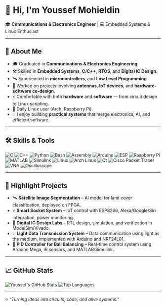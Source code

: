 # 👋 Hi, I'm Youssef Mohieldin

🎓 **Communications & Electronics Engineer** | 💻 Embedded Systems & Linux Enthusiast 

---

## 🚀 About Me
- 🎓 Graduated in **Communications & Electronics Engineering**.
- 🛠 Skilled in **Embedded Systems**, **C/C++**, **RTOS**, and **Digital IC Design**.
- 🛰 Experienced in **microcontrollers**, and **Low Level Programming**
- 📡 Worked on projects involving **antennas**, **IoT devices**, and **hardware-software co-design**.
- ⚡ Comfortable with both **hardware** and **software** — from circuit design to Linux scripting.
- 🐧 Daily Linux user (Arch, Raspberry Pi).
- 💡 I enjoy building **practical systems** that merge electronics, AI, and efficient software.

---

## 🛠 Skills & Tools

![C](https://img.shields.io/badge/C-00599C?style=for-the-badge&logo=c&logoColor=white)
![C++](https://img.shields.io/badge/C++-00599C?style=for-the-badge&logo=cplusplus&logoColor=white)
![Python](https://img.shields.io/badge/Python-3670A0?style=for-the-badge&logo=python&logoColor=ffdd54)
![Bash](https://img.shields.io/badge/Bash_Scripting-4EAA25?style=for-the-badge&logo=gnubash&logoColor=white)
![Assembly](https://img.shields.io/badge/Assembly-6E4C13?style=for-the-badge&logoColor=white)
![Arduino](https://img.shields.io/badge/Arduino-00979D?style=for-the-badge&logo=arduino&logoColor=white)
![ESP](https://img.shields.io/badge/ESP-000000?style=for-the-badge&logo=espressif&logoColor=white)
![Raspberry Pi](https://img.shields.io/badge/Raspberry_Pi-A22846?style=for-the-badge&logo=raspberrypi&logoColor=white)
![MATLAB](https://img.shields.io/badge/MATLAB-FF6600?style=for-the-badge&logo=mathworks&logoColor=white)
![Simulink](https://img.shields.io/badge/Simulink-FF9900?style=for-the-badge&logo=mathworks&logoColor=white)
![Linux](https://img.shields.io/badge/Linux-FCC624?style=for-the-badge&logo=linux&logoColor=black)
![Arch Linux](https://img.shields.io/badge/Arch_Linux-1793D1?style=for-the-badge&logo=arch-linux&logoColor=white)
![Qt](https://img.shields.io/badge/Qt-41CD52?style=for-the-badge&logo=qt&logoColor=white)
![Cisco Packet Tracer](https://img.shields.io/badge/Packet_Tracer-1BA0D7?style=for-the-badge&logo=cisco&logoColor=white)
![VNA](https://img.shields.io/badge/Vector_Network_Analyzer-1E90FF?style=for-the-badge&logoColor=white)
![Oscilloscope](https://img.shields.io/badge/Oscilloscope-8A2BE2?style=for-the-badge&logoColor=white)

---

## 📌 Highlight Projects
- 🛰 **Satellite Image Segmentation** – AI model for land cover classification, deployed on FPGA.  
- ⚡ **Smart Socket System** – IoT control with ESP8266, Alexa/Google/Siri integration, power monitoring.    
- 🔬 **Digital IC Design Labs** – RTL design, simulation, and verification in ModelSim/Vivado.
- 💡 **Light Data Transmission System** – Data communication using light as the medium, implemented with Arduino and NRF24L01.  
- 🎯 **PID Controller for Ball Balancing** – Real-time control system using Arduino Mega, IR sensors, and MATLAB/Simulink.
  
---

## 📈 GitHub Stats

![Youssef's GitHub Stats](https://github-readme-stats.vercel.app/api?username=your-github-username&show_icons=true&theme=tokyonight)
![Top Languages](https://github-readme-stats.vercel.app/api/top-langs/?username=your-github-username&layout=compact&theme=tokyonight)

---


⭐ *"Turning ideas into circuits, code, and alive systems."*
